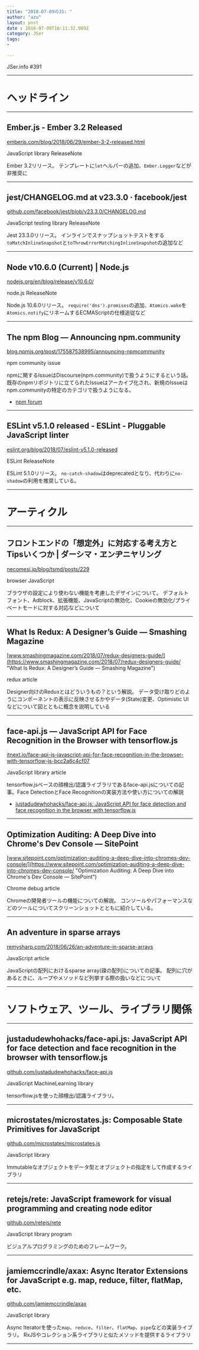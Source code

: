 ```yaml
---
title: "2018-07-09のJS: "
author: "azu"
layout: post
date : 2018-07-09T16:11:32.989Z
category: JSer
tags:
-

---
```


JSer.info #391

----

<h1 class="site-genre">ヘッドライン</h1>

----

## Ember.js - Ember 3.2 Released
[emberjs.com/blog/2018/06/29/ember-3-2-released.html](https://emberjs.com/blog/2018/06/29/ember-3-2-released.html "Ember.js - Ember 3.2 Released")
<p class="jser-tags jser-tag-icon"><span class="jser-tag">JavaScript</span> <span class="jser-tag">library</span> <span class="jser-tag">ReleaseNote</span></p>

Ember 3.2リリース。
テンプレートに`let`ヘルパーの追加、`Ember.Logger`などが非推奨に


----

## jest/CHANGELOG.md at v23.3.0 · facebook/jest
[github.com/facebook/jest/blob/v23.3.0/CHANGELOG.md](https://github.com/facebook/jest/blob/v23.3.0/CHANGELOG.md "jest/CHANGELOG.md at v23.3.0 · facebook/jest")
<p class="jser-tags jser-tag-icon"><span class="jser-tag">JavaScript</span> <span class="jser-tag">testing</span> <span class="jser-tag">library</span> <span class="jser-tag">ReleaseNote</span></p>

Jest 23.3.0リリース。
インラインでスナップショットテストをする`toMatchInlineSnapshot`と`toThrowErrorMatchingInlineSnapshot`の追加など


----

## Node v10.6.0 (Current) | Node.js
[nodejs.org/en/blog/release/v10.6.0/](https://nodejs.org/en/blog/release/v10.6.0/ "Node v10.6.0 (Current) | Node.js")
<p class="jser-tags jser-tag-icon"><span class="jser-tag">node.js</span> <span class="jser-tag">ReleaseNote</span></p>

Node.js 10.6.0リリース。
`require('dns').promises`の追加、`Atomics.wake`を`Atomics.notify`にリネームするECMAScriptの仕様追従など


----

## The npm Blog — Announcing npm.community
[blog.npmjs.org/post/175587538995/announcing-npmcommunity](https://blog.npmjs.org/post/175587538995/announcing-npmcommunity "The npm Blog — Announcing npm.community")
<p class="jser-tags jser-tag-icon"><span class="jser-tag">npm</span> <span class="jser-tag">community</span> <span class="jser-tag">issue</span></p>

npmに関するIssueはDiscourse(npm.community)で扱うようにするという話。
既存のnpmリポジトリに立てられたIssueはアーカイブ化され、新規のIssueはnpm.communityの特定のカテゴリで扱うようになる。

- [npm forum](https://npm.community/ "npm forum")

----

## ESLint v5.1.0 released - ESLint - Pluggable JavaScript linter
[eslint.org/blog/2018/07/eslint-v5.1.0-released](https://eslint.org/blog/2018/07/eslint-v5.1.0-released "ESLint v5.1.0 released - ESLint - Pluggable JavaScript linter")
<p class="jser-tags jser-tag-icon"><span class="jser-tag">ESLint</span> <span class="jser-tag">ReleaseNote</span></p>

ESLint 5.1.0リリース。
`no-catch-shadow`はdeprecatedとなり、代わりに`no-shadow`の利用を推奨している。


----
<h1 class="site-genre">アーティクル</h1>

----

## フロントエンドの「想定外」に対応する考え方とTipsいくつか | ダーシマ・ヱンヂニヤリング
[necomesi.jp/blog/tsmd/posts/229](https://necomesi.jp/blog/tsmd/posts/229 "フロントエンドの「想定外」に対応する考え方とTipsいくつか | ダーシマ・ヱンヂニヤリング")
<p class="jser-tags jser-tag-icon"><span class="jser-tag">browser</span> <span class="jser-tag">JavaScript</span></p>

ブラウザの設定により使わない機能を考慮したデザインについて。
デフォルトフォント、Adblock、拡張機能、JavaScriptの無効化、Cookieの無効化/プライベートモードに対する対応などについて


----

## What Is Redux: A Designer’s Guide — Smashing Magazine
[www.smashingmagazine.com/2018/07/redux-designers-guide/](https://www.smashingmagazine.com/2018/07/redux-designers-guide/ "What Is Redux: A Designer’s Guide — Smashing Magazine")
<p class="jser-tags jser-tag-icon"><span class="jser-tag">redux</span> <span class="jser-tag">article</span></p>

Designer向けのReduxとはどういうもの？という解説。
データ受け取りどのようにコンポーネントの表示に反映させるかやデータ(State)変更、Optimistic UIなどについて図とともに概念を説明している


----

## face-api.js — JavaScript API for Face Recognition in the Browser with tensorflow.js
[itnext.io/face-api-js-javascript-api-for-face-recognition-in-the-browser-with-tensorflow-js-bcc2a6c4cf07](https://itnext.io/face-api-js-javascript-api-for-face-recognition-in-the-browser-with-tensorflow-js-bcc2a6c4cf07 "face-api.js — JavaScript API for Face Recognition in the Browser with tensorflow.js")
<p class="jser-tags jser-tag-icon"><span class="jser-tag">JavaScript</span> <span class="jser-tag">library</span> <span class="jser-tag">article</span></p>

tensorflow.jsベースの顔検出/認識ライブラリであるface-api.jsについての記事。Face DetectionとFace Recognitionの実装方法や使い方についての解説

- [justadudewhohacks/face-api.js: JavaScript API for face detection and face recognition in the browser with tensorflow.js](https://github.com/justadudewhohacks/face-api.js "justadudewhohacks/face-api.js: JavaScript API for face detection and face recognition in the browser with tensorflow.js")

----

## Optimization Auditing: A Deep Dive into Chrome's Dev Console — SitePoint
[www.sitepoint.com/optimization-auditing-a-deep-dive-into-chromes-dev-console/](https://www.sitepoint.com/optimization-auditing-a-deep-dive-into-chromes-dev-console/ "Optimization Auditing: A Deep Dive into Chrome's Dev Console — SitePoint")
<p class="jser-tags jser-tag-icon"><span class="jser-tag">Chrome</span> <span class="jser-tag">debug</span> <span class="jser-tag">article</span></p>

Chromeの開発者ツールの機能についての解説。
コンソールやパフォーマンスなどのツールについてスクリーンショットとともに紹介している。


----

## An adventure in sparse arrays
[remysharp.com/2018/06/26/an-adventure-in-sparse-arrays](https://remysharp.com/2018/06/26/an-adventure-in-sparse-arrays "An adventure in sparse arrays")
<p class="jser-tags jser-tag-icon"><span class="jser-tag">JavaScript</span> <span class="jser-tag">article</span></p>

JavaScriptの配列におけるsparse array(疎の配列)についての記事。 配列に穴があるときに、ループやメソッドなど列挙する際の扱いなどについて


----
<h1 class="site-genre">ソフトウェア、ツール、ライブラリ関係</h1>

----

## justadudewhohacks/face-api.js: JavaScript API for face detection and face recognition in the browser with tensorflow.js
[github.com/justadudewhohacks/face-api.js](https://github.com/justadudewhohacks/face-api.js "justadudewhohacks/face-api.js: JavaScript API for face detection and face recognition in the browser with tensorflow.js")
<p class="jser-tags jser-tag-icon"><span class="jser-tag">JavaScript</span> <span class="jser-tag">MachineLearning</span> <span class="jser-tag">library</span></p>

tensorflow.jsを使った顔検出/認識ライブラリ。


----

## microstates/microstates.js: Composable State Primitives for JavaScript
[github.com/microstates/microstates.js](https://github.com/microstates/microstates.js "microstates/microstates.js: Composable State Primitives for JavaScript")
<p class="jser-tags jser-tag-icon"><span class="jser-tag">JavaScript</span> <span class="jser-tag">library</span></p>

Immutableなオブジェクトをデータ型とオブジェクトの指定をして作成するライブラリ


----

## retejs/rete: JavaScript framework for visual programming and creating node editor
[github.com/retejs/rete](https://github.com/retejs/rete "retejs/rete: JavaScript framework for visual programming and creating node editor")
<p class="jser-tags jser-tag-icon"><span class="jser-tag">JavaScript</span> <span class="jser-tag">library</span> <span class="jser-tag">program</span></p>

ビジュアルプログラミングのためのフレームワーク。


----

## jamiemccrindle/axax: Async Iterator Extensions for JavaScript e.g. map, reduce, filter, flatMap, etc.
[github.com/jamiemccrindle/axax](https://github.com/jamiemccrindle/axax "jamiemccrindle/axax: Async Iterator Extensions for JavaScript e.g. map, reduce, filter, flatMap, etc.")
<p class="jser-tags jser-tag-icon"><span class="jser-tag">JavaScript</span> <span class="jser-tag">library</span></p>

Async Iteratorを使った`map`、`reduce`、`filter`、`flatMap`、`pipe`などの実装ライブラリ。
RxJSやコレクション系ライブラリと似たメソッドを提供するライブラリ


----
